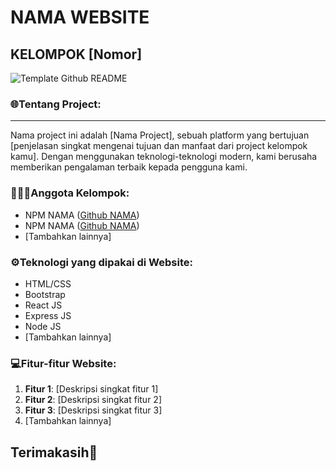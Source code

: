 # NAMA WEBSITE
## KELOMPOK [Nomor]

![Template Github README](https://github.com/Dimaspermana293/PROJEK-AKHIR-WSII-KELOMPOK10/assets/97396687/f3c9eaec-4252-4a24-93ee-35cdfaee01b5)

### 🌐Tentang Project:
----------------
Nama project ini adalah [Nama Project], sebuah platform yang bertujuan [penjelasan singkat mengenai tujuan dan manfaat dari project kelompok kamu]. Dengan menggunakan teknologi-teknologi modern, kami berusaha memberikan pengalaman terbaik kepada pengguna kami.

### 👨🏻‍💻Anggota Kelompok:
- NPM NAMA ([Github NAMA](link-to-github))
- NPM NAMA ([Github NAMA](link-to-github))
- [Tambahkan lainnya]

### ⚙️Teknologi yang dipakai di Website:
- HTML/CSS
- Bootstrap
- React JS
- Express JS
- Node JS
- [Tambahkan lainnya]

### 💻Fitur-fitur Website:
1. **Fitur 1**: [Deskripsi singkat fitur 1]
2. **Fitur 2**: [Deskripsi singkat fitur 2]
3. **Fitur 3**: [Deskripsi singkat fitur 3]
4. [Tambahkan lainnya]

Terimakasih👋
-----------

